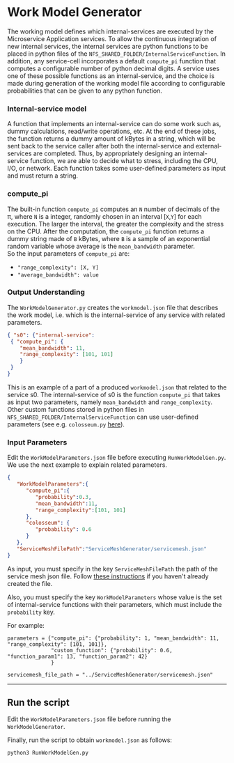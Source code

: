 # Work Model Generator

The working model defines which internal-services are executed by the Microservice Application services. To allow the continuous integration of new internal services, the internal services are python functions to be placed in python files of the `NFS_SHARED_FOLDER/InternalServiceFunction`. In addition, any service-cell incorporates a default `compute_pi` function that computes a configurable number of python decimal digits. A service uses one of these possible functions as an internal-service, and the choice is made during generation of the working model file according to configurable probabilities that can be given to any python function.

### Internal-service model
A function that implements an internal-service can do some work such as, dummy calculations, read/write operations, etc. At the end of these jobs, the function returns a dummy amount of kBytes in a string, which will be sent back to the service caller after both the internal-service and external-services are completed.
Thus, by appropriately designing an internal-service function, we are able to decide what to stress, including the CPU, I/O, or network. 
Each function takes some user-defined parameters as input and must return a string.  

### compute_pi
The built-in function `compute_pi` computes an `N` number of decimals of the π, where `N` is a integer, randomly chosen in an interval [`X`,`Y`] for each execution. The larger the interval, the greater the complexity and the stress on the CPU. After the computation, the `compute_pi` function returns a dummy string made of `B` kBytes, where `B` is a sample of an exponential random variable whose average is the `mean_bandwidth` parameter.    
So the input parameters of `compute_pi` are:
- `"range_complexity": [X, Y]`  
- `"average_bandwidth": value`
    
### Output Understanding
The `WorkModelGenerator.py` creates the `workmodel.json` file that describes the work model, i.e. which is the internal-service of any service with related parameters.
```json
{ "s0": {"internal-service": 
 { "compute_pi": { 
    "mean_bandwidth": 11,
    "range_complexity": [101, 101]
    }
 }
}
```     
This is an example of a part of a produced `workmodel.json` that related to the service s0. The internal-service of s0 is the function `compute_pi` that takes as input two parameters, namely `mean_bandwidth` and `range_complexity`. Other custom functions stored in python files in `NFS_SHARED_FOLDER/InternalServiceFunction` can use user-defined parameters (see e.g. `colosseum.py` [here](/Docs/MicroserviceModel.md#Custom-Functions)). 

### Input Parameters
Edit the `WorkModelParameters.json` file before executing `RunWorkModelGen.py`. We use the next example to explain related parameters.

```json
{
   "WorkModelParameters":{
      "compute_pi":{
         "probability":0.3,
         "mean_bandwidth":11,
         "range_complexity":[101, 101]
      },
      "colosseum": {
         "probability": 0.6
      }
   },
   "ServiceMeshFilePath":"ServiceMeshGenerator/servicemesh.json"
}
```

As input, you must specify in the key `ServiceMeshFilePath` the path of the service mesh json file. Follow [these instructions](/ServiceMeshGenerator/README.md) if you haven't already created the file.

Also, you must specify the key `WorkModelParameters` whose value is the set of internal-service functions with their parameters, which must include the `probability` key. 

For example:
```
parameters = {"compute_pi": {"probability": 1, "mean_bandwidth": 11, "range_complexity": [101, 101]},
              "custom_function": {"probability": 0.6, "function_param1": 13, "function_param2": 42}
              }

servicemesh_file_path = "../ServiceMeshGenerator/servicemesh.json"
```

---
## Run the script
Edit the `WorkModelParameters.json` file before running the `WorkModelGenerator`.

Finally, run the script to obtain `workmodel.json` as follows:

```
python3 RunWorkModelGen.py
```
